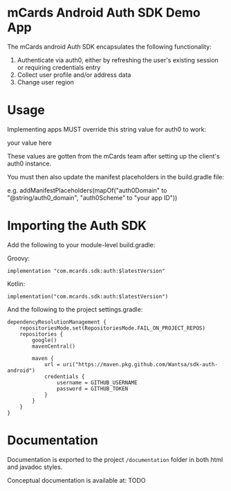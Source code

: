 # mCards Android Auth SDK Demo App

The mCards android Auth SDK encapsulates the following functionality:

1. Authenticate via auth0, either by refreshing the user's existing session or requiring credentials entry
2. Collect user profile and/or address data
3. Change user region

# Usage
Implementing apps MUST override this string value for auth0 to work:

<string name="auth0_domain">your value here</string>

These values are gotten from the mCards team after setting up the client's auth0 instance.

You must then also update the manifest placeholders in the build.gradle file:

e.g. addManifestPlaceholders(mapOf("auth0Domain" to "@string/auth0_domain", "auth0Scheme" to "your app ID"))

# Importing the Auth SDK
Add the following to your module-level build.gradle:

Groovy:
```
implementation "com.mcards.sdk:auth:$latestVersion"
```

Kotlin:
```
implementation("com.mcards.sdk:auth:$latestVersion")
```

And the following to the project settings.gradle:
```
dependencyResolutionManagement {
    repositoriesMode.set(RepositoriesMode.FAIL_ON_PROJECT_REPOS)
    repositories {
        google()
        mavenCentral()

        maven {
            url = uri("https://maven.pkg.github.com/Wantsa/sdk-auth-android")
            credentials {
                username = GITHUB_USERNAME
                password = GITHUB_TOKEN
            }
        }
    }
}
```

# Documentation
Documentation is exported to the project ```/documentation``` folder in both html and javadoc styles.

Conceptual documentation is available at: TODO
